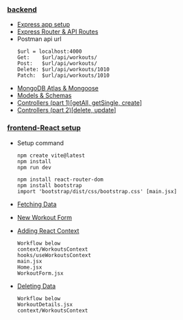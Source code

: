### [backend](https://www.youtube.com/watch?v=98BzS5Oz5E4&list=PL4cUxeGkcC9iJ_KkrkBZWZRHVwnzLIoUE&ab_channel=NetNinja)

- [Express app setup](https://www.youtube.com/watch?v=8DploTqLstE&list=PL4cUxeGkcC9iJ_KkrkBZWZRHVwnzLIoUE&index=2&ab_channel=NetNinja)
- [Express Router & API Routes](https://www.youtube.com/watch?v=Ll6knx7sFis&list=PL4cUxeGkcC9iJ_KkrkBZWZRHVwnzLIoUE&index=3&ab_channel=NetNinja)
- Postman api url
    ```
    $url = localhost:4000
    Get:    $url/api/workouts/
    Post:   $url/api/workouts/
    Delete: $url/api/workouts/1010
    Patch:  $url/api/workouts/1010
	```
- [MongoDB Atlas & Mongoose](https://www.youtube.com/watch?v=s0anSjEeua8&list=PL4cUxeGkcC9iJ_KkrkBZWZRHVwnzLIoUE&index=6&ab_channel=NetNinja)
- [Models & Schemas](https://www.youtube.com/watch?v=O8IipcpTmYU&list=PL4cUxeGkcC9iJ_KkrkBZWZRHVwnzLIoUE&index=7&ab_channel=NetNinja)
- [Controllers (part 1)[getAll, getSingle, create]](https://www.youtube.com/watch?v=oEHHjs1UVXQ&list=PL4cUxeGkcC9iJ_KkrkBZWZRHVwnzLIoUE&index=7&ab_channel=NetNinja)
- [Controllers (part 2)[delete, update]](https://www.youtube.com/watch?v=MwiyQsWSlc0&list=PL4cUxeGkcC9iJ_KkrkBZWZRHVwnzLIoUE&index=7&ab_channel=NetNinja)


### [frontend-React setup](https://www.youtube.com/watch?v=bx4nk7kBS10&list=PL4cUxeGkcC9iJ_KkrkBZWZRHVwnzLIoUE&index=11&ab_channel=NetNinja)
    
- Setup command
    ```
    npm create vite@latest
    npm install
    npm run dev

    npm install react-router-dom
    npm install bootstrap
    import 'bootstrap/dist/css/bootstrap.css' [main.jsx]
    ```

- [Fetching Data](https://www.youtube.com/watch?v=MEab_a19ZGk&list=PL4cUxeGkcC9iJ_KkrkBZWZRHVwnzLIoUE&index=9&ab_channel=NetNinja)
- [New Workout Form](https://www.youtube.com/watch?v=tRmeik-IpUQ&list=PL4cUxeGkcC9iJ_KkrkBZWZRHVwnzLIoUE&index=11&ab_channel=NetNinja)
- [Adding React Context](https://www.youtube.com/watch?v=NKsVV7wJcDM&list=PL4cUxeGkcC9iJ_KkrkBZWZRHVwnzLIoUE&ab_channel=NetNinja)
    ```
    Workflow below
    context/WorkoutsContext
    hooks/useWorkoutsContext
    main.jsx
    Home.jsx
    WorkoutForm.jsx
    ```
- [Deleting Data](https://www.youtube.com/watch?v=TcWmmJUG5K4&ab_channel=NetNinja)
    ```
    Workflow below
    WorkoutDetails.jsx
    context/WorkoutsContext
    ```